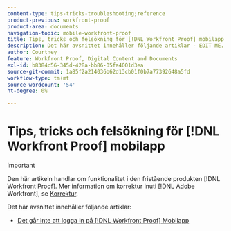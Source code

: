 ```yaml
---
content-type: tips-tricks-troubleshooting;reference
product-previous: workfront-proof
product-area: documents
navigation-topic: mobile-workfront-proof
title: Tips, tricks och felsökning för [!DNL Workfront Proof] mobilapp
description: Det här avsnittet innehåller följande artiklar - EDIT ME.
author: Courtney
feature: Workfront Proof, Digital Content and Documents
exl-id: b8384c56-345d-428a-bb86-05fa4001d3ea
source-git-commit: 1a85f2a214036b62d13cb01f0b7a77392648a5fd
workflow-type: tm+mt
source-wordcount: '54'
ht-degree: 0%

---
```


# Tips, tricks och felsökning för [!DNL Workfront Proof] mobilapp

>[!IMPORTANT]
>
>Den här artikeln handlar om funktionalitet i den fristående produkten [!DNL Workfront Proof]. Mer information om korrektur inuti [!DNL Adobe Workfront], se [Korrektur](../../../review-and-approve-work/proofing/proofing.md).

Det här avsnittet innehåller följande artiklar:

* [Det går inte att logga in på [!DNL Workfront Proof] Mobilapp](../../../workfront-proof/wp-mobile/tips-tricks-and-troubleshooting/unable-to-log-in.md)

